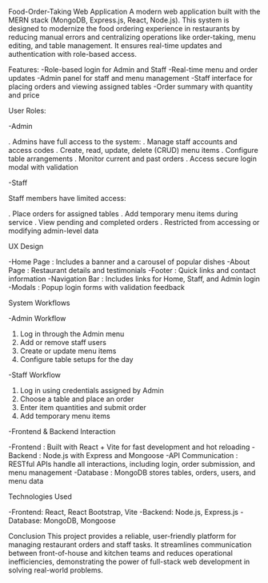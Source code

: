  Food-Order-Taking Web Application
A modern web application built with the MERN stack (MongoDB, Express.js, React, Node.js).
This system is designed to modernize the food ordering experience in restaurants by reducing manual errors and centralizing operations like order-taking, menu editing, and table management. It ensures real-time updates and authentication with role-based access.

Features:
-Role-based login for Admin and Staff
-Real-time menu and order updates
-Admin panel for staff and menu management
-Staff interface for placing orders and viewing assigned tables
-Order summary with quantity and price

User Roles:

-Admin

. Admins have full access to the system:
. Manage staff accounts and access codes
. Create, read, update, delete (CRUD) menu items
. Configure table arrangements
. Monitor current and past orders
. Access secure login modal with validation

-Staff

Staff members have limited access:

. Place orders for assigned tables
. Add temporary menu items during service
. View pending and completed orders
. Restricted from accessing or modifying admin-level data

UX Design

-Home Page : Includes a banner and a carousel of popular dishes
-About Page : Restaurant details and testimonials
-Footer : Quick links and contact information
-Navigation Bar : Includes links for Home, Staff, and Admin login
-Modals : Popup login forms with validation feedback

System Workflows

-Admin Workflow

1. Log in through the Admin menu
2. Add or remove staff users
3. Create or update menu items
4. Configure table setups for the day

-Staff Workflow

1. Log in using credentials assigned by Admin
2. Choose a table and place an order
3. Enter item quantities and submit order
4. Add temporary menu items 

-Frontend & Backend Interaction

-Frontend : Built with React + Vite for fast development and hot reloading
-Backend : Node.js with Express and Mongoose
-API Communication : RESTful APIs handle all interactions, including login, order submission, and menu management
-Database : MongoDB stores tables, orders, users, and menu data

Technologies Used

-Frontend: React, React Bootstrap, Vite
-Backend: Node.js, Express.js
-Database: MongoDB, Mongoose

 Conclusion
This project provides a reliable, user-friendly platform for managing restaurant orders and staff tasks. It streamlines communication between front-of-house and kitchen teams and reduces operational inefficiencies, demonstrating the power of full-stack web development in solving real-world problems.



